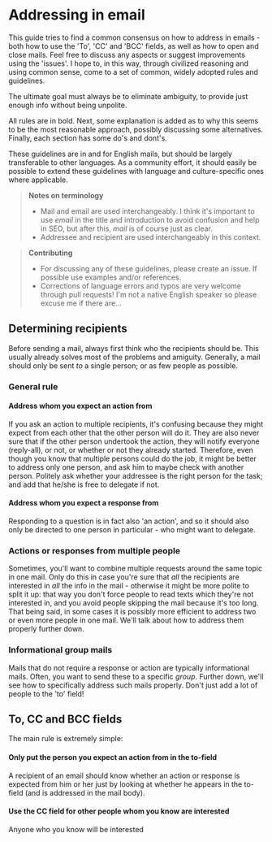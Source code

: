 # Addressing in email

This guide tries to find a common consensus on how to address in emails - both how to use the 'To', 'CC' and 'BCC' fields, as well as how to open and close mails. Feel free to discuss any aspects or suggest improvements using the 'issues'. I hope to, in this way, through civilized reasoning and using common sense, come to a set of common, widely adopted rules and guidelines.

The ultimate goal must always be to eliminate ambiguity, to provide just enough info without being unpolite.

All rules are in bold. Next, some explanation is added as to why this seems to be the most reasonable approach, possibly discussing some alternatives. Finally, each section has some do's and dont's.

These guidelines are in and for English mails, but should be largely transferable to other languages. As a community effort, it should easily be possible to extend these guidelines with language and culture-specific ones where applicable.

> **Notes on terminology**
> - Mail and email are used interchangeably. I think it's important to use *email* in the title and introduction to avoid confusion and help in SEO, but after this, *mail* is of course just as clear.
> - Addressee and recipient are used interchangeably in this context.

> **Contributing**
> - For discussing any of these guidelines, please create an issue. If possible use examples and/or references.
> - Corrections of language errors and typos are very welcome through pull requests! I'm not a native English speaker so please excuse me if there are...

## Determining recipients

Before sending a mail, always first think who the recipients should be. This usually already solves most of the problems and amiguity. Generally, a mail should only be sent *to* a single person; or as few people as possible.

### General rule

#### Address whom you expect an action from

If you ask an action to multiple recipients, it's confusing because they might expect from each other that the other person will do it. They are also never sure that if the other person undertook the action, they will notify everyone (reply-all), or not, or whether or not they already started. Therefore, even though you know that multiple persons could do the job, it might be better to address only one person, and ask him to maybe check with another person. Politely ask whether your addressee is the right person for the task; and add that he/she is free to delegate if not.

#### Address whom you expect a response from

Responding to a question is in fact also 'an action', and so it should also only be directed to one person in particular - who might want to delegate.

### Actions or responses from multiple people

Sometimes, you'll want to combine multiple requests around the same topic in one mail. Only do this in case you're sure that *all* the recipients are interested in *all* the info in the mail - otherwise it might be more polite to split it up: that way you don't force people to read texts which they're not interested in, and you avoid people skipping the mail because it's too long. That being said, in some cases it is possibly more efficient to address two or even more people in one mail. We'll talk about how to address them properly further down.

### Informational group mails

Mails that do not require a response or action are typically informational mails. Often, you want to send these to a specific *group*. Further down, we'll see how to specifically address such mails properly. Don't just add a lot of people to the 'to' field!

## To, CC and BCC fields

The main rule is extremely simple:

#### Only put the person you expect an action from in the to-field

A recipient of an email should know whether an action or response is expected from him or her just by looking at whether he appears in the to-field (and is addressed in the mail body).

#### Use the CC field for other people whom you know are interested

Anyone who you know will be interested 